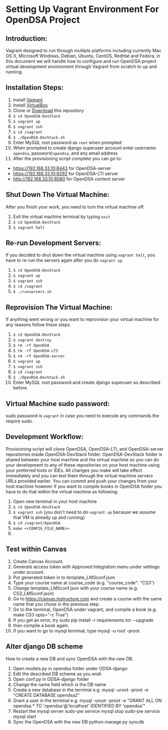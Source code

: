 Setting Up Vagrant Environment For OpenDSA Project
======

## Introduction:

Vagrant designed to run through multiple platforms including currently Mac OS X, Microsoft Windows, Debian, Ubuntu, CentOS, RedHat and Fedora, in this document we will handle how to configure and run OpenDSA project virtual development environment through Vagrant from scratch to up and running.

## Installation Steps:

1. Install [Vagrant](https://www.vagrantup.com/downloads)
2. Install [VirtualBox](https://www.virtualbox.org/wiki/Downloads)
3. Clone or [Download](https://github.com/OpenDSA/OpenDSA-DevStack/archive/master.zip) this repository
4. `$ cd OpenDSA-DevStack`
5. `$ vagrant up`
6. `$ vagrant ssh`
7. `$ cd /vagrant`
8. `$ ./OpenDSA-DevStack.sh`
9. Enter MySQL root password as `root` when prompted
10. When prompted to create django superuser account enter username: `opendsa`, password:`opendsa`, and any email address
11. After the provisioning script complete you can go to:

  * https://192.168.33.10:8443 for OpenDSA-server
  * https://192.168.33.10:9292 for OpenDSA-LTI server
  * http://192.168.33.10:8080 for OpenDSA content server

## Shut Down The Virtual Machine:

After you finish your work, you need to turn the virtual machine off.

1. Exit the virtual machine terminal by typing `exit`
2. `$ cd OpenDSA-DevStack`
3. `$ vagrant halt`

## Re-run Development Servers:

If you decided to shut down the virtual machine using `vagrant halt`, you have to re-run the servers again after you do `vagrant up`.

1. `$ cd OpenDSA-DevStack`
2. `$ vagrant up`
3. `$ vagrant ssh`
4. `$ cd /vagrant`
5. `$ ./runservers.sh`

## Reprovision The Virtual Machine:

If anything went wrong or you want to reprovision your virtual machine for any reasons follow these steps.

1. `$ cd OpenDSA-DevStack`
2. `$ vagrant destroy`
3. `$ rm -rf OpenDSA`
4. `$ rm -rf OpenDSA-LTI`
5. `$ rm -rf OpenDSA-server`
6. `$ vagrant up`
7. `$ vagrant ssh`
8. `$ cd /vagrant`
9. `$ ./OpenDSA-DevStack.sh`
10. Enter MySQL root password and create django superuser as described before.

## Virtual Machine sudo password:

sudo password is `vagrant` in case you need to execute any commands the require sudo.

## Development Workflow:

Provisioning script will clone OpenDSA, OpenDSA-LTI, and OpenDSA-server repositories inside OpenDSA-DevStack folder. OpenDSA-DevStack folder is shared between your host machine and the virtual machine so you can do your development to any of these repositories on your host machine using your preferred tools or IDEs. All changes you make will take effect immediately and you can test them through the virtual machine servers URLs provided earlier. You can commit and push your changes from your host machine however if you want to compile books in OpenDSA folder you have to do that within the virtual machine as following:

1. Open new terminal in your host machine
2. `$ cd OpenDSA-DevStack`
3. `$ vagrant ssh` (you don't need to do `vagrant up` because we assume that VM is already up and running)
4. `$ cd /vagrant/OpenDSA`
5. `make <<CONFIG_FILE_NAME>>`
6. 



## Test within Canvas

1. Create Canvas Account.
2. Generate access token with Approved Integration menu under settings under account.
3. Put generated token in to template_LMSconf.json
4. Type your course name at course_code (e.g. "course_code": "CS3")
5. Change template_LMSconf.json with your course name (e.g. CS3_LMSconf.json)
6. Go to https://canvas.instructure.com and create a course with the same name that you chose in the previous step.
7. Go to the terminal, OpenDSA under vagrant, and compile a book (e.g. make CS3 opts="-c True")
8. If you get an error, try sudo pip install -r requirements.txt --upgrade
9. then compile a book again.
10. If you want to go to mysql terminal, type mysql -u root -proot


## Alter django DB scheme

How to create a new DB and sync OpenDSA with the new DB. 

1. Open models.py in opendsa folder under ODSA-django
2. Edit the described DB scheme as you wish
3. Open conf.py in  ODSA-django folder
4. Change the name field which is the DB name
5. Create a new database in the terminal
   e.g. mysql -uroot -proot -e "CREATE DATABASE opendsa2"
6. Grant a user in the terminal
   e.g. mysql -uroot -proot -e "GRANT ALL ON opendsa.* TO 'opendsa'@'localhost' IDENTIFIED BY 'opendsa'"
7. Restart the mysql server
   sudo-pw service mysql stop
   sudo-pw service mysql start
8. Sync the OpenDSA with the new DB
   python manage.py syncdb
